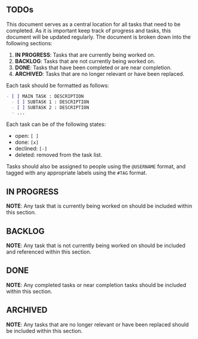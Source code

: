 ## TODOs

This document serves as a central location for all tasks that need to be completed. As it is important
keep track of progress and tasks, this document will be updated regularly. The document is broken down
into the following sections:
1. **IN PROGRESS**: Tasks that are currently being worked on.
2. **BACKLOG**: Tasks that are not currently being worked on.
3. **DONE**: Tasks that have been completed or are near completion.
4. **ARCHIVED**: Tasks that are no longer relevant or have been replaced.

Each task should be formatted as follows:
```markdown
- [ ] MAIN TASK : DESCRIPTION
  - [ ] SUBTASK 1 : DESCRIPTION
  - [ ] SUBTASK 2 : DESCRIPTION
  - ...
```

Each task can be of the following states:
- open: `[ ]`
- done: `[x]`
- declined: `[-]`
- deleted: removed from the task list.

Tasks should also be assigned to people using the `@USERNAME` format, 
and tagged with any appropriate labels using the `#TAG` format.

## IN PROGRESS

**NOTE**: Any task that is currently being worked on should 
be included within this section.

## BACKLOG

**NOTE**: Any task that is not currently being worked on should be 
included and referenced within this section.

## DONE

**NOTE**: Any completed tasks or near completion tasks should be 
included within this section.

## ARCHIVED

**NOTE**: Any tasks that are no longer relevant or have been replaced 
should be included within this section.